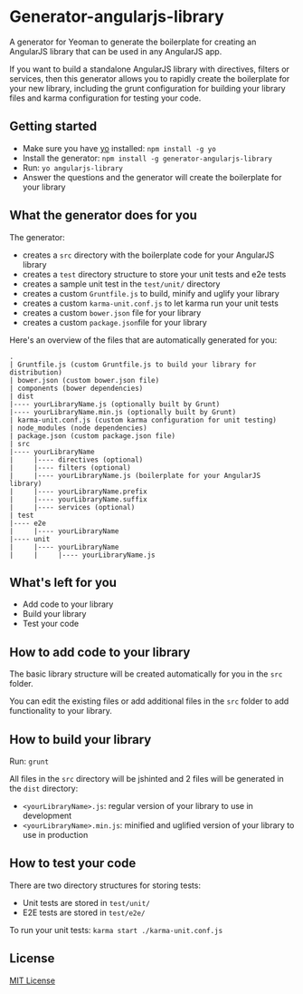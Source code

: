 # Generator-angularjs-library

A generator for Yeoman to generate the boilerplate for creating an AngularJS library that can be used in any AngularJS app.

If you want to build a standalone AngularJS library with directives, filters or services, then this generator allows you to rapidly create the boilerplate for your new library, including the grunt configuration for building your library files and karma configuration for testing your code.

## Getting started

- Make sure you have [yo](https://github.com/yeoman/yo) installed:
    `npm install -g yo`
- Install the generator: `npm install -g generator-angularjs-library`
- Run: `yo angularjs-library`
- Answer the questions and the generator will create the boilerplate for your library

## What the generator does for you

The generator:

- creates a `src` directory with the boilerplate code for your AngularJS library
- creates a `test` directory structure to store your unit tests and e2e tests
- creates a sample unit test in the `test/unit/` directory
- creates a custom `Gruntfile.js` to build, minify and uglify your library
- creates a custom `karma-unit.conf.js` to let karma run your unit tests
- creates a custom `bower.json` file for your library
- creates a custom `package.json`file for your library

Here's an overview of the files that are automatically generated for you:

    .
    | Gruntfile.js (custom Gruntfile.js to build your library for distribution)
    | bower.json (custom bower.json file)
    | components (bower dependencies)
    | dist
    |---- yourLibraryName.js (optionally built by Grunt)
    |---- yourLibraryName.min.js (optionally built by Grunt)
    | karma-unit.conf.js (custom karma configuration for unit testing)
    | node_modules (node dependencies)
    | package.json (custom package.json file)
    | src
    |---- yourLibraryName
    |     |---- directives (optional)
    |     |---- filters (optional)
    |     |---- yourLibraryName.js (boilerplate for your AngularJS library)
    |     |---- yourLibraryName.prefix
    |     |---- yourLibraryName.suffix
    |     |---- services (optional)
    | test
    |---- e2e
    |     |---- yourLibraryName
    |---- unit
    |     |---- yourLibraryName
    |     |     |---- yourLibraryName.js


## What's left for you

- Add code to your library
- Build your library
- Test your code

## How to add code to your library

The basic library structure will be created automatically for you in the `src` folder.

You can edit the existing files or add additional files in the `src` folder to add functionality to your library.

## How to build your library

Run: `grunt`

All files in the `src` directory will be jshinted and 2 files will be generated in the `dist` directory:

- `<yourLibraryName>.js`: regular version of your library to use in development
- `<yourLibraryName>.min.js`: minified and uglified version of your library to use in production

## How to test your code

There are two directory structures for storing tests:

- Unit tests are stored in `test/unit/`
- E2E tests are stored in `test/e2e/`

To run your unit tests: `karma start ./karma-unit.conf.js`

## License
[MIT License](http://en.wikipedia.org/wiki/MIT_License)
